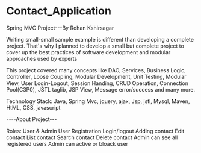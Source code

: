 # Contact_Application

Spring MVC Project---By Rohan Kshirsagar

Writing small-small sample example is different than developing a complete project. That's why I planned to develop a small but complete project to cover up the best practices of software development and modular approaches used by experts 


This project covered many concepts like DAO, Services, Business Logic, Controller, Loose Coupling, Modular Development, Unit Testing, Modular View, User Login-Logout, Session Handing, CRUD Operation, Connection Pool(C3P0), JSTL taglib, JSP View, Message error/success and many more.

Technology Stack:
Java, Spring Mvc, jquery, ajax, Jsp, jstl, Mysql, Maven, HtML, CSS, javascript


----About Project---

Roles: User & Admin
User Registration
Login/logout
Adding contact
Edit contact
List contact
Search contact
Delete contact
Admin can see all registered users
Admin can active or bloack user


